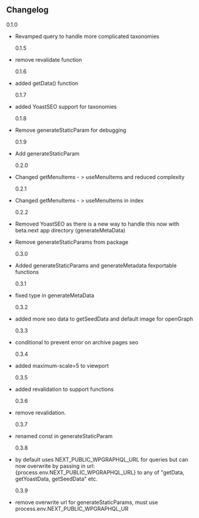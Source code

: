 ## Changelog

0.1.0

- Revamped query to handle more complicated taxonomies

  0.1.5

- remove revalidate function

  0.1.6

- added getData() function

  0.1.7

- added YoastSEO support for taxonomies

  0.1.8

- Remove generateStaticParam for debugging

  0.1.9

- Add generateStaticParam

  0.2.0

- Changed getMenuItems - > useMenuItems and reduced complexity

  0.2.1

- Changed getMenuItems - > useMenuItems in index

  0.2.2

- Removed YoastSEO as there is a new way to handle this now with beta.next app directory (generateMetaData)
- Remove generateStaticParams from package

  0.3.0

- Added generateStaticParams and generateMetadata fexportable functions

  0.3.1

- fixed type in generateMetaData

  0.3.2

- added more seo data to getSeedData and default image for openGraph

  0.3.3

- conditional to prevent error on archive pages seo

  0.3.4

- added maximum-scale=5 to viewport

  0.3.5

- added revalidation to support functions

  0.3.6

- remove revalidation.

  0.3.7

- renamed const in generateStaticParam

  0.3.8

- by default uses NEXT_PUBLIC_WPGRAPHQL_URL for queries but can now overwrite by passing in url: {process.env.NEXT_PUBLIC_WPGRAPHQL_URL} to any of "getData, getYoastData, getSeedData" etc.

  0.3.9

- remove overwrite url for generateStaticParams, must use process.env.NEXT_PUBLIC_WPGRAPHQL_UR
